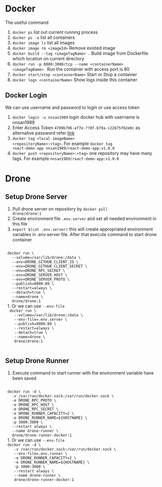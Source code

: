 # Docker

The useful command

1. <code>docker ps</code> list out current running process
1. <code>docker ps -a</code> list all containers
1. <code>docker image ls</code> list all images
1. <code>docker image rm \<imageId\></code> Remove existed image
1. <code>docker build --tag \<imageTagName\> .</code> Build image from Dockerfile which location on current directory
1. <code>docker run -p 8080:3000/tcp --name \<containerName\> \<imageTagName\> </code> Run the container with access port is 80
1. <code>docker start/stop \<containerName\></code> Start or Stop a container
1. <code>docker logs \<containerName\></code> Show logs inside this container

## Docker Login

We can use username and password to login or use access token

1. <code>docker login -u nnsan1989</code> login docker hub with username is nnsan1989
1. Enter Access Token <code>4709b796-af7e-??0f-b79a-c22675f02e0c</code> as alternative password refer [link](https://hub.docker.com/settings/security)
1. <code>docker tag \<local imageName\> \<repositoryName\>:\<tag\></code>. For example <code>docker tag react-demo-app nnsan1989/react-demo-app:v1.0.0</code>
1. <code>docker push \<repositoryName\>:\<tag\></code> one repository may have many tags. For example <code>nnsan1989/react-demo-app:v1.0.0</code>

# Drone

## Setup Drone Server

1. Pull drone server on repository by <code>docker pull drone/drone:1</code>
1. Create environment file <code>.env.server</code> and set all needed environment in this file
1. <code>export $(cat .env.server)</code> this will create appropriated environment variables in .env.server file. After that execute command to start drone container
 <code>
 docker run \
   --volume=/var/lib/drone:/data \
   --env=DRONE_GITHUB_CLIENT_ID \
   --env=DRONE_GITHUB_CLIENT_SECRET \
   --env=DRONE_RPC_SECRET \
   --env=DRONE_SERVER_HOST \
   --env=DRONE_SERVER_PROTO \
   --publish=8080:80 \
   --restart=always \
   --detach=true \
   --name=drone \
   drone/drone:1
 </code>
1. Or we can use <code>--env-file</code> 
 <code>
  docker run \
    --volume=/var/lib/drone:/data \
    --env-file=.env.server \
    --publish=8080:80 \
    --restart=always \
    --detach=true \
    --name=drone \
    drone/drone:1
  </code>

## Setup Drone Runner

1. Execute command to start runner with the environment variable have been saved
 <code>
 docker run -d \
   -v /var/run/docker.sock:/var/run/docker.sock \
   -e DRONE_RPC_PROTO \
   -e DRONE_RPC_HOST \
   -e DRONE_RPC_SECRET \
   -e DRONE_RUNNER_CAPACITY=2 \
   -e DRONE_RUNNER_NAME=${HOSTNAME} \
   -p 3000:3000 \
   --restart always \
   --name drone-runner \
   drone/drone-runner-docker:1
 </code>
1. Or we can use <code>--env-file</code>
 <code>
 docker run -d \
    -v /var/run/docker.sock:/var/run/docker.sock \
    --env-file=.env.runner \
    -e DRONE_RUNNER_CAPACITY=2 \
    -e DRONE_RUNNER_NAME=${HOSTNAME} \
    -p 3000:3000 \
    --restart always \
    --name drone-runner \
    drone/drone-runner-docker:1
 </code>
